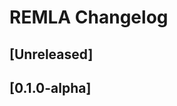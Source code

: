 <!-- Keep a Changelog guide -> https://keepachangelog.com -->

# REMLA Changelog

## [Unreleased]
## [0.1.0-alpha]